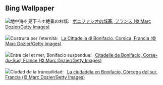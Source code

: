 ## Bing Wallpaper
![](https://www.bing.com/th?id=OHR.CitadelBonifacio_JA-JP4122292062_UHD.jpg&w=1000)地中海を見下ろす絶景のお城:&nbsp;&ensp;[ボニファシオの城塞, フランス (© Marc Dozier/Getty Images)](https://www.bing.com/th?id=OHR.CitadelBonifacio_JA-JP4122292062_UHD.jpg)
<br><br/>
![](https://www.bing.com/th?id=OHR.CitadelBonifacio_IT-IT3373229957_UHD.jpg&w=1000)Costruita per l’eternità:&nbsp;&ensp;[La Cittadella di Bonifacio, Corsica, Francia (© Marc Dozier/Getty Images)](https://www.bing.com/th?id=OHR.CitadelBonifacio_IT-IT3373229957_UHD.jpg)
<br><br/>
![](https://www.bing.com/th?id=OHR.CitadelBonifacio_FR-FR5988147766_UHD.jpg&w=1000)Entre ciel et mer, Bonifacio suspendue:&nbsp;&ensp;[Citadelle de Bonifacio, Corse-du-Sud, France (© Marc Dozier/Getty Images)](https://www.bing.com/th?id=OHR.CitadelBonifacio_FR-FR5988147766_UHD.jpg)
<br><br/>
![](https://www.bing.com/th?id=OHR.CitadelBonifacio_ES-ES5188387736_UHD.jpg&w=1000)Ciudad de la tranquilidad:&nbsp;&ensp;[La ciudadela en Bonifacio, Córcega del sur, Francia (© Marc Dozier/Getty Images)](https://www.bing.com/th?id=OHR.CitadelBonifacio_ES-ES5188387736_UHD.jpg)
<br><br/>
